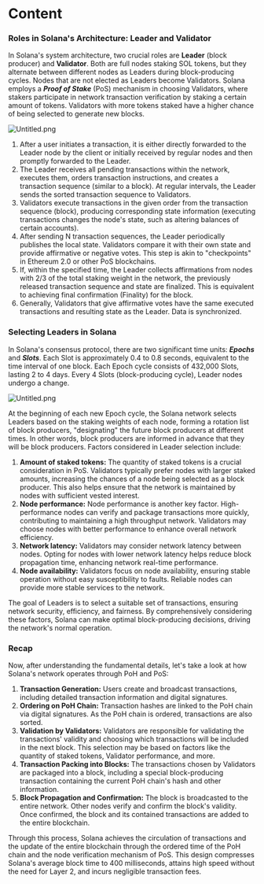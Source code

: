 # Content

### **Roles in Solana's Architecture: Leader and Validator**

In Solana's system architecture, two crucial roles are **Leader** (block producer) and **Validator**. Both are full nodes staking SOL tokens, but they alternate between different nodes as Leaders during block-producing cycles. Nodes that are not elected as Leaders become Validators. Solana employs a ***Proof of Stake*** (PoS) mechanism in choosing Validators, where stakers participate in network transaction verification by staking a certain amount of tokens. Validators with more tokens staked have a higher chance of being selected to generate new blocks.

![Untitled.png](./img/1-1.png)

1. After a user initiates a transaction, it is either directly forwarded to the Leader node by the client or initially received by regular nodes and then promptly forwarded to the Leader.
2. The Leader receives all pending transactions within the network, executes them, orders transaction instructions, and creates a transaction sequence (similar to a block). At regular intervals, the Leader sends the sorted transaction sequence to Validators.
3. Validators execute transactions in the given order from the transaction sequence (block), producing corresponding state information (executing transactions changes the node's state, such as altering balances of certain accounts).
4. After sending N transaction sequences, the Leader periodically publishes the local state. Validators compare it with their own state and provide affirmative or negative votes. This step is akin to "checkpoints" in Ethereum 2.0 or other PoS blockchains.
5. If, within the specified time, the Leader collects affirmations from nodes with 2/3 of the total staking weight in the network, the previously released transaction sequence and state are finalized. This is equivalent to achieving final confirmation (Finality) for the block.
6. Generally, Validators that give affirmative votes have the same executed transactions and resulting state as the Leader. Data is synchronized.

### **Selecting Leaders in Solana**

In Solana's consensus protocol, there are two significant time units: ***Epochs*** and ***Slots***. Each Slot is approximately 0.4 to 0.8 seconds, equivalent to the time interval of one block. Each Epoch cycle consists of 432,000 Slots, lasting 2 to 4 days. Every 4 Slots (block-producing cycle), Leader nodes undergo a change.

![Untitled.png](./img/1-2.png)

At the beginning of each new Epoch cycle, the Solana network selects Leaders based on the staking weights of each node, forming a rotation list of block producers, "designating" the future block producers at different times. In other words, block producers are informed in advance that they will be block producers. Factors considered in Leader selection include:

1. **Amount of staked tokens:** The quantity of staked tokens is a crucial consideration in PoS. Validators typically prefer nodes with larger staked amounts, increasing the chances of a node being selected as a block producer. This also helps ensure that the network is maintained by nodes with sufficient vested interest.
2. **Node performance:** Node performance is another key factor. High-performance nodes can verify and package transactions more quickly, contributing to maintaining a high throughput network. Validators may choose nodes with better performance to enhance overall network efficiency.
3. **Network latency:** Validators may consider network latency between nodes. Opting for nodes with lower network latency helps reduce block propagation time, enhancing network real-time performance.
4. **Node availability:** Validators focus on node availability, ensuring stable operation without easy susceptibility to faults. Reliable nodes can provide more stable services to the network.

The goal of Leaders is to select a suitable set of transactions, ensuring network security, efficiency, and fairness. By comprehensively considering these factors, Solana can make optimal block-producing decisions, driving the network's normal operation.

### **Recap**

Now, after understanding the fundamental details, let's take a look at how Solana's network operates through PoH and PoS:

1. **Transaction Generation:** Users create and broadcast transactions, including detailed transaction information and digital signatures.
2. **Ordering on PoH Chain:** Transaction hashes are linked to the PoH chain via digital signatures. As the PoH chain is ordered, transactions are also sorted.
3. **Validation by Validators:** Validators are responsible for validating the transactions' validity and choosing which transactions will be included in the next block. This selection may be based on factors like the quantity of staked tokens, Validator performance, and more.
4. **Transaction Packing into Blocks:** The transactions chosen by Validators are packaged into a block, including a special block-producing transaction containing the current PoH chain's hash and other information.
5. **Block Propagation and Confirmation:** The block is broadcasted to the entire network. Other nodes verify and confirm the block's validity. Once confirmed, the block and its contained transactions are added to the entire blockchain.

Through this process, Solana achieves the circulation of transactions and the update of the entire blockchain through the ordered time of the PoH chain and the node verification mechanism of PoS. This design compresses Solana's average block time to 400 milliseconds, attains high speed without the need for Layer 2, and incurs negligible transaction fees.